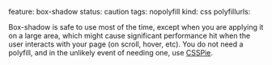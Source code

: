 feature: box-shadow
status: caution
tags: nopolyfill
kind: css
polyfillurls:

Box-shadow is safe to use most of the time, except when you are applying it on a large area, which might cause significant performance hit when the user interacts with your page (on scroll, hover, etc). You do not need a polyfill, and in the unlikely event of needing one, use [CSSPie](http://css3pie.com/).
